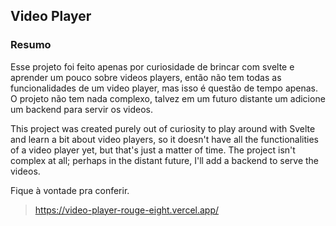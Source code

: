 ## Video Player

### Resumo
Esse projeto foi feito apenas por curiosidade de brincar com svelte e aprender um pouco sobre videos players, então não tem todas as funcionalidades de um video player, mas isso é questão de tempo apenas. O projeto não tem nada complexo, talvez em um futuro distante um adicione um backend para servir os videos.

This project was created purely out of curiosity to play around with Svelte and learn a bit about video players, so it doesn't have all the functionalities of a video player yet, but that's just a matter of time. The project isn't complex at all; perhaps in the distant future, I'll add a backend to serve the videos.

Fique à vontade pra conferir.

> https://video-player-rouge-eight.vercel.app/
